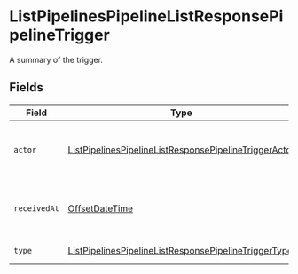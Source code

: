 # ListPipelinesPipelineListResponsePipelineTrigger

A summary of the trigger.


## Fields

| Field                                                                                                                                     | Type                                                                                                                                      | Required                                                                                                                                  | Description                                                                                                                               |
| ----------------------------------------------------------------------------------------------------------------------------------------- | ----------------------------------------------------------------------------------------------------------------------------------------- | ----------------------------------------------------------------------------------------------------------------------------------------- | ----------------------------------------------------------------------------------------------------------------------------------------- |
| `actor`                                                                                                                                   | [ListPipelinesPipelineListResponsePipelineTriggerActor](../../models/operations/ListPipelinesPipelineListResponsePipelineTriggerActor.md) | :heavy_check_mark:                                                                                                                        | The user who triggered the Pipeline.                                                                                                      |
| `receivedAt`                                                                                                                              | [OffsetDateTime](https://docs.oracle.com/javase/8/docs/api/java/time/OffsetDateTime.html)                                                 | :heavy_check_mark:                                                                                                                        | The date and time the trigger was received.                                                                                               |
| `type`                                                                                                                                    | [ListPipelinesPipelineListResponsePipelineTriggerType](../../models/operations/ListPipelinesPipelineListResponsePipelineTriggerType.md)   | :heavy_check_mark:                                                                                                                        | The type of trigger.                                                                                                                      |